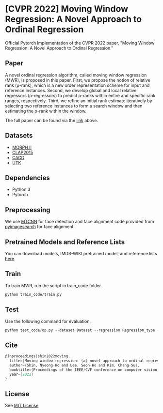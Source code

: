 [CVPR 2022] Moving Window Regression: A Novel Approach to Ordinal Regression
=============================================================================
Official Pytorch Implementation of the CVPR 2022 paper, "Moving Window Regression: A Novel Approach to Ordinal Regression."

Paper
-----------------------------------------------------------------------------
<!--[Moving Window Regression: A Novel Approach to Ordinal Regression]()-->
A novel ordinal regression algorithm, called moving window regression (MWR), is proposed in this paper. First, we propose the notion of relative rank (ρ-rank), which is a new order representation scheme for input and reference instances. Second, we develop global and local relative regressors (ρ-regressors) to predict ρ-ranks within entire and specific rank ranges, respectively. Third, we refine an initial rank estimate iteratively by selecting two reference instances to form a search window and then estimating the ρ-rank within the window. 

The full paper can be found via the [link](https://arxiv.org/abs/2203.13122) above.

<!--Please cite our paper if you use our code or dataset:-->

Datasets
-----------------------------------------------------------------------------
* [MORPH II](https://uncw.edu/oic/tech/morph.html)
* [CLAP2015](https://chalearnlap.cvc.uab.cat/dataset/18/description/)
* [CACD](https://bcsiriuschen.github.io/CARC/)
* [UTK](https://susanqq.github.io/UTKFace/)

Dependencies
-----------------------------------------------------------------------------
* Python 3
* Pytorch

Preprocessing
-----------------------------------------------------------------------------
We use [MTCNN](https://github.com/ipazc/mtcnn) for face detection and face alignment code provided from [pyimagesearch](https://pyimagesearch.com/2017/05/22/face-alignment-with-opencv-and-python/) for face alignment.

Pretrained Models and Reference Lists
-----------------------------------------------------------------------------
You can download models, IMDB-WIKI pretrained model, and reference lists [here](https://drive.google.com/drive/folders/1voOLN-_V6zzZTOmb8zKkT_2zBPjpliRm?usp=sharing).

Train
-----------------------------------------------------------------------------
To train MWR, run the script in train_code folder. 
```c
python train_code/train.py
```

Test
-----------------------------------------------------------------------------
Use the following command for evaluation.
```c
python test_code/op.py --dataset Dataset --regression Regression_type --experiment_setting Experimental_setting --im_path Image_path
```

Cite
-----------------------------------------------------------------------------
```c
@inproceedings{shin2022moving,
  title={Moving window regression: {a} novel approach to ordinal regression},
  author={Shin, Nyeong-Ho and Lee, Seon-Ho and Kim, Chang-Su},
  booktitle={Proceedings of the IEEE/CVF conference on computer vision and pattern recognition},
  year={2022}
}
```
License
-----------------------------------------------------------------------------
See [MIT License](https://github.com/nhshin-mcl/MWR/blob/main/LICENSE)

